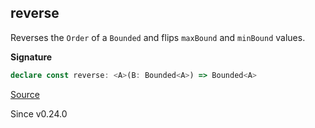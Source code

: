 ## reverse

Reverses the `Order` of a `Bounded` and flips `maxBound` and `minBound` values.

**Signature**

```ts
declare const reverse: <A>(B: Bounded<A>) => Bounded<A>
```

[Source](https://github.com/Effect-TS/effect/tree/main/packages/typeclass/src/Bounded.ts#L69)

Since v0.24.0